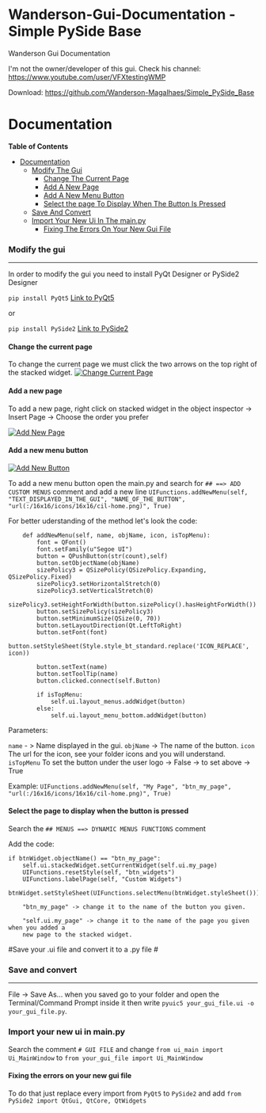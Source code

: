 # Wanderson-Gui-Documentation - Simple PySide Base
Wanderson Gui Documentation


I'm not the owner/developer of this gui.
Check his channel: https://www.youtube.com/user/VFXtestingWMP


Download: https://github.com/Wanderson-Magalhaes/Simple_PySide_Base


# Documentation



**Table of Contents**

- [Documentation](#documentation)
  - [Modify The Gui](#modify-the-gui)
    - [Change The Current Page](#change-the-current-page)
    - [Add A New Page](#add-a-new-page)
    - [Add A New Menu Button](#add-a-new-menu-button)
    - [Select the page To Display When The Button Is Pressed](#select-the-page-to-display-when-the-button-is-pressed)
  - [Save And Convert](#save-and-convert)
  - [Import Your New Ui In The main.py](#import-your-ui-in-the-main.py)
    - [Fixing The Errors On Your New Gui File](#fixing-the-errors-on-your-new-gui-file)




### Modify the gui ###

                
----
In order to modify the gui you need to install PyQt Designer or PySide2 Designer

`pip install PyQt5`
	[Link to PyQt5](https://pypi.org/project/PyQt5/ "Link to PyQt5")
	
or

`pip install PySide2`
[Link to PySide2](https://pypi.org/project/PySide2/ "Link to PySide2")
#### Change the current page ####

To change the current page we must click the two arrows on the top right of the stacked widget.
[![Change Current Page](https://i.imgur.com/w6Tk8WK.png "Change Current Page")](https://i.imgur.com/w6Tk8WK.png "Change Current Page")

#### Add a new page ####

To add a new page,  right click on stacked widget in the object inspector -> Insert Page -> Choose the order you prefer

[![Add New Page](https://i.imgur.com/SQue5Ue.png "Add New Page")](https://i.imgur.com/SQue5Ue.png "Add New Page")


#### Add a new menu button ####


[![Add New Button](https://i.imgur.com/zIdhiID.png "Add New Button")](https://i.imgur.com/zIdhiID.png "Add New Button")

To add a new menu button open the main.py and search for `## ==> ADD CUSTOM MENUS` comment and add a new line `UIFunctions.addNewMenu(self, "TEXT_DISPLAYED_IN_THE_GUI", "NAME_OF_THE_BUTTON", "url(:/16x16/icons/16x16/cil-home.png)", True)`

For better uderstanding of the method let's look the code:


        def addNewMenu(self, name, objName, icon, isTopMenu):
        	font = QFont()
        	font.setFamily(u"Segoe UI")
        	button = QPushButton(str(count),self)
        	button.setObjectName(objName)
			sizePolicy3 = QSizePolicy(QSizePolicy.Expanding, QSizePolicy.Fixed)
			sizePolicy3.setHorizontalStretch(0)
			sizePolicy3.setVerticalStretch(0)
			sizePolicy3.setHeightForWidth(button.sizePolicy().hasHeightForWidth())
			button.setSizePolicy(sizePolicy3)
			button.setMinimumSize(QSize(0, 70))
			button.setLayoutDirection(Qt.LeftToRight)
			button.setFont(font)
			button.setStyleSheet(Style.style_bt_standard.replace('ICON_REPLACE', icon))

			button.setText(name)
			button.setToolTip(name)
			button.clicked.connect(self.Button)

			if isTopMenu:
				self.ui.layout_menus.addWidget(button)
			else:
				self.ui.layout_menu_bottom.addWidget(button)


Parameters:

`name` - > Name displayed in the gui.
`objName` -> The name of the button.
`icon` The url for the icon, see your folder icons and you will understand.
`isTopMenu`  To set the button under the user logo -> False -> to set above -> True

Example:
`UIFunctions.addNewMenu(self, "My Page", "btn_my_page", "url(:/16x16/icons/16x16/cil-home.png)", True)`

#### Select the page to display when the button is pressed ####

Search the `## MENUS ==> DYNAMIC MENUS FUNCTIONS` comment

Add the code:
        
	if btnWidget.objectName() == "btn_my_page":
		self.ui.stackedWidget.setCurrentWidget(self.ui.my_page)
		UIFunctions.resetStyle(self, "btn_widgets")
		UIFunctions.labelPage(self, "Custom Widgets")
		btnWidget.setStyleSheet(UIFunctions.selectMenu(btnWidget.styleSheet()))
		
		"btn_my_page" -> change it to the name of the button you given.
		
		"self.ui.my_page" -> change it to the name of the page you given when you added a 
		new page to the stacked widget.
		
#Save your .ui file and convert it to a .py file #
### Save and convert ###
----

File -> Save As... when you saved go to your folder and open the Terminal/Command Prompt inside it then write `pyuic5 your_gui_file.ui -o your_gui_file.py`.

### Import your new ui in main.py ###

Search the comment `# GUI FILE` and change `from ui_main import Ui_MainWindow` to `from your_gui_file import Ui_MainWindow`

#### Fixing the errors on your new gui file ####

To do that just replace every import from `PyQt5` to `PySide2` and add 
`from PySide2 import QtGui, QtCore, QtWidgets`








